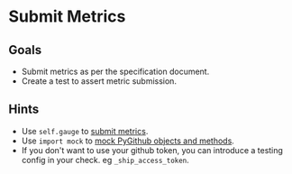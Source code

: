 # Submit Metrics

## Goals
- Submit metrics as per the specification document.
- Create a test to assert metric submission.

## Hints
- Use `self.gauge` to [submit metrics](https://docs.datadoghq.com/developers/metrics/gauges/).
- Use `import mock` to [mock PyGithub objects and methods](https://docs.python.org/3/library/unittest.mock.html#).
- If you don't want to use your github token, you can introduce a testing config in your check. eg `_ship_access_token`.

